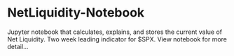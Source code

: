 # NetLiquidity-Notebook
Jupyter notebook that calculates, explains, and stores the current value of Net Liquidity. Two week leading indicator for $SPX.
View notebook for more detail...
